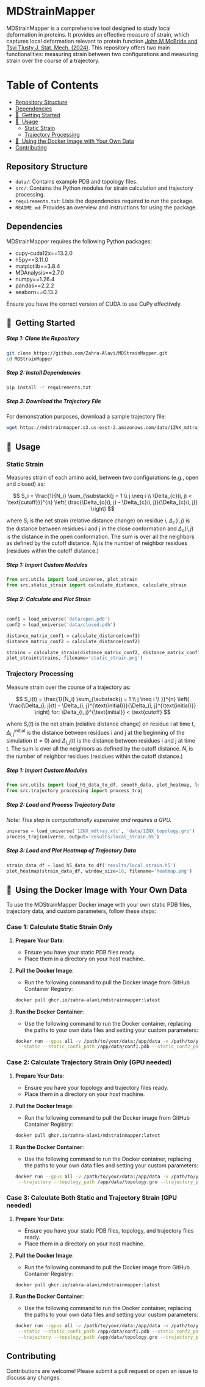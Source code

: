 # MDStrainMapper
MDStrainMapper is a comprehensive tool designed to study local deformation in proteins. It provides an effective measure of strain, which captures local deformation relevant to protein function [John M McBride and Tsvi Tlusty J. Stat. Mech. (2024)](https://doi.org/10.1088/1742-5468/ad1be7). This repository offers two main functionalities: measuring strain between two configurations and measuring strain over the course of a trajectory.

Table of Contents
=================
* [ Repository Structure](#repository-structure)
* [ Dependencies](#dependencies)
* [ 🚀&nbsp; Getting Started](#install)
* [ 🧬&nbsp; Usage](#usage)
  * [ Static Strain](#static-strain)
  * [ Trajectory Processing](#trajectory-processing)
* [ 🐳&nbsp; Using the Docker Image with Your Own Data](#docker)
* [ Contributing](#contributing)


## Repository Structure
- `data/`: Contains example PDB and topology files.
- `src/`: Contains the Python modules for strain calculation and trajectory processing.
- `requirements.txt`: Lists the dependencies required to run the package.
- `README.md`: Provides an overview and instructions for using the package.

## Dependencies
MDStrainMapper requires the following Python packages:

- cupy-cuda12x==13.2.0
- h5py==3.11.0
- matplotlib==3.8.4
- MDAnalysis==2.7.0
- numpy==1.26.4
- pandas==2.2.2
- seaborn==0.13.2

Ensure you have the correct version of CUDA to use CuPy effectively.

<a name="install"></a>
## 🚀&nbsp; Getting Started

##### Step 1: Clone the Repository

```sh
git clone https://github.com/Zahra-Alavi/MDStrainMapper.git
cd MDStrainMapper
```
##### Step 2: Install Dependencies
```sh
pip install -r requirements.txt
```
##### Step 3: Download the Trajectory File

For demonstration purposes, download a sample trajectory file: 
```sh 
wget https://mdstrainmapper.s3.us-east-2.amazonaws.com/data/1ZNX_mdtraj.xtc
```
<a name="usage"></a>
## 🧬&nbsp; Usage

### Static Strain 
Measures strain of each amino acid, between two configurations (e.g., open and closed) as:

$$
S_i = \frac{1}{N_i} \sum_{\substack{j = 1 \\ j \neq i \\ \Delta_{c}(i, j) < \text{cutoff}}}^{n} \left( \frac{\Delta_{o}(i, j) - \Delta_{c}(i, j)}{\Delta_{c}(i, j)} \right)
$$

where $S_i$ is the net strain (relative distance change) on residue i, $\Delta_{c}(i, j)$ is the distance between residues i and j in the close conformation and $\Delta_{o}(i, j)$ is the distance in the open conformation. The sum is over all the neighbors as defined by the cutoff distance. $N_i$ is the number of neighbor residues (residues within the cutoff distance.)

##### Step 1: Import Custom Modules 

```python
from src.utils import load_universe, plot_strain
from src.static_strain import calculate_distance, calculate_strain
```

##### Step 2: Calculate and Plot Strain

```python

conf1 = load_universe('data/open.pdb')
conf2 = load_universe('data/closed.pdb')

distance_matrix_conf1 = calculate_distance(conf1)
distance_matrix_conf2 = calculate_distance(conf2)

strains = calculate_strain(distance_matrix_conf2, distance_matrix_conf1, output_csv='static_strain.csv')
plot_strain(strains, filename='static_strain.png')
```
### Trajectory Processing
Measure strain over the course of a trajectory as:

$$
S_i(t) = \frac{1}{N_i} \sum_{\substack{j = 1 \\ j \neq i \\ }}^{n} \left( \frac{\Delta_{i, j}(t) - \Delta_{i, j}^{\text{initial}}}{\Delta_{i, j}^{\text{initial}}} \right)
for: \Delta_{i, j}^{\text{initial}} < \text{cutoff}
$$

where $S_i(t)$ is the net strain (relative distance change) on residue i at time t, $\Delta_{i, j}^{\text{initial}}$ is the distance between residues i and j at the beginning of the simulation ($t=0$) and $\Delta_{i, j}(t)$ is the distance between residues i and j at time t. The sum is over all the neighbors as defined by the cutoff distance. $N_i$ is the number of neighbor residues (residues within the cutoff distance.)


##### Step 1: Import Custom Modules
```python
from src.utils import load_h5_data_to_df, smooth_data, plot_heatmap, load_universe
from src.trajectory_processing import process_traj
```

##### Step 2: Load and Process Trajectory Data
_Note: This step is computationally expensive and requires a GPU._
```python
universe = load_universe('1ZNX_mdtraj.xtc', 'data/1ZNX_topology.gro')
process_traj(universe, output='results/local_strain.h5')
```
##### Step 3: Load and Plot Heatmap of Trajectory Data
```python
strain_data_df = load_h5_data_to_df('results/local_strain.h5')
plot_heatmap(strain_data_df, window_size=10, filename='heatmap.png')
```
<a name="docker"></a>
## 🐳&nbsp; Using the Docker Image with Your Own Data

To use the MDStrainMapper Docker image with your own static PDB files, trajectory data, and custom parameters, follow these steps:


### Case 1: Calculate Static Strain Only

1. **Prepare Your Data**:
   - Ensure you have your static PDB files ready.
   - Place them in a directory on your host machine.

2. **Pull the Docker Image**:
   - Run the following command to pull the Docker image from GitHub Container Registry:

   ```sh
   docker pull ghcr.io/zahra-alavi/mdstrainmapper:latest
   ```

3. **Run the Docker Container**:
   - Use the following command to run the Docker container, replacing the paths to your own data files and setting your custom parameters:

   ```sh
   docker run --gpus all -v /path/to/your/data:/app/data -v /path/to/your/results:/app/results ghcr.io/zahra-alavi/mdstrainmapper:latest \
    --static --static_conf1_path /app/data/conf1.pdb --static_conf2_path /app/data/conf2.pdb --static_cutoff 15.0
   ```
### Case 2: Calculate Trajectory Strain Only (GPU needed)

1. **Prepare Your Data**:
   - Ensure you have your topology and trajectory files ready.
   - Place them in a directory on your host machine.

2. **Pull the Docker Image**:
   - Run the following command to pull the Docker image from GitHub Container Registry:

   ```sh
   docker pull ghcr.io/zahra-alavi/mdstrainmapper:latest
   ```
3. **Run the Docker Container**:
   - Use the following command to run the Docker container, replacing the paths to your own data files and setting your custom parameters:
  
   ```sh
   docker run --gpus all -v /path/to/your/data:/app/data -v /path/to/your/results:/app/results ghcr.io/zahra-alavi/mdstrainmapper:latest \
    --trajectory --topology_path /app/data/topology.gro --trajectory_path /app/data/trajectory.xtc --trajectory_cutoff 15.0 --window_size 10
   ```
### Case 3: Calculate Both Static and Trajectory Strain (GPU needed)

1. **Prepare Your Data**:
   - Ensure you have your static PDB files, topology, and trajectory files ready.
   - Place them in a directory on your host machine.

2. **Pull the Docker Image**:
   - Run the following command to pull the Docker image from GitHub Container Registry:

   ```sh
   docker pull ghcr.io/zahra-alavi/mdstrainmapper:latest
   ```
3. **Run the Docker Container**:
   - Use the following command to run the Docker container, replacing the paths to your own data files and setting your custom parameters:
   ```sh
   docker run --gpus all -v /path/to/your/data:/app/data -v /path/to/your/results:/app/results ghcr.io/zahra-alavi/mdstrainmapper:latest \
    --static --static_conf1_path /app/data/conf1.pdb --static_conf2_path /app/data/conf2.pdb --static_cutoff 15.0 \
    --trajectory --topology_path /app/data/topology.gro --trajectory_path /app/data/trajectory.xtc --trajectory_cutoff 15.0 --window_size 10
   ```
## Contributing
Contributions are welcome! Please submit a pull request or open an issue to discuss any changes.
